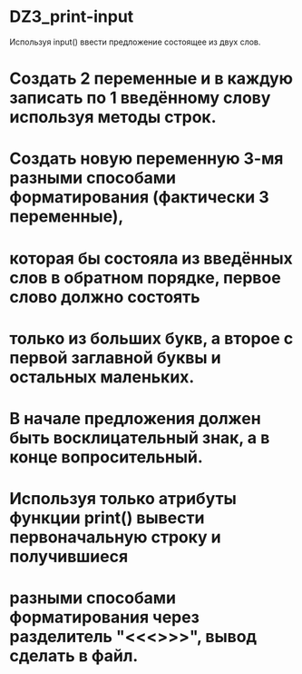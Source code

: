 # DZ3_print-input
Используя input() ввести предложение состоящее из двух слов.
# Создать 2 переменные и в каждую записать по 1 введённому слову используя методы строк.
# Создать новую переменную 3-мя разными способами форматирования (фактически 3 переменные),
# которая бы состояла из введённых слов в обратном порядке, первое слово должно состоять
# только из больших букв, а второе с первой заглавной буквы и остальных маленьких.
# В начале предложения должен быть восклицательный знак, а в конце вопросительный.
#
# Используя только атрибуты функции print() вывести первоначальную строку и получившиеся
# разными способами форматирования через разделитель "<<<>>>", вывод сделать в файл.
